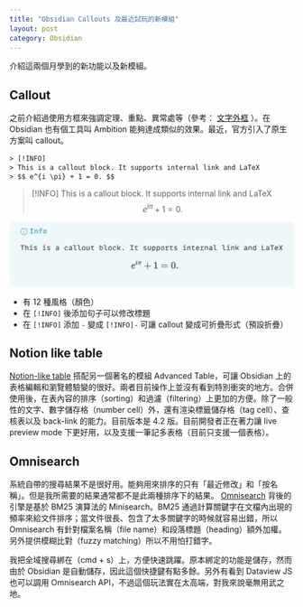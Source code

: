 ```yaml
---
title: "Obsidian Callouts 及最近試玩的新模組"
layout: post
category: Obsidian
---
```


介紹這兩個月學到的新功能以及新模組。

## Callout

之前介紹過使用方框來強調定理、重點、異常處等（參考： [文字外框](https://yfwu.dev/tools/2021/11/17/border-example.html) ）。在 Obsidian 也有個工具叫 Ambition 能夠達成類似的效果。最近，官方引入了原生方案叫 callout。

```
> [!INFO]
> This is a callout block. It supports internal link and LaTeX
> $$ e^{i \pi} + 1 = 0. $$
```


> [!INFO]
> This is a callout block. It supports internal link and LaTeX
> $$ e^{i \pi} + 1 = 0. $$

![blog-obsidian-callout.png](/assets/img/blog-obsidian-callout.png)

- 有 12 種風格（顏色）
- 在 `[!INFO]` 後添加句子可以修改標題
- 在 `[!INFO]` 添加 `-` 變成 `[!INFO]-` 可讓 callout 變成可折疊形式（預設折疊）

## Notion like table

[Notion-like table](https://github.com/trey-wallis/obsidian-notion-like-tables) 搭配另一個著名的模組 Advanced Table，可讓 Obsidian 上的表格編輯和瀏覽體驗變的很好。兩者目前操作上並沒有看到特別衝突的地方。合併使用後，在表內容的排序（sorting）和過濾（filtering）上更加的方便。除了一般性的文字、數字儲存格（number cell）外，還有渲染標籤儲存格（tag cell）、查核表以及 back-link 的能力。目前版本是 4.2 版。目前開發者正在著力讓 live preview mode 下更好用，以及支援一筆記多表格（目前只支援一個表格）。

## Omnisearch

系統自帶的搜尋結果不是很好用。能夠用來排序的只有「最近修改」和「按名稱」。但是我所需要的結果通常都不是此兩種排序下的結果。 [Omnisearch](https://github.com/scambier/obsidian-omnisearch) 背後的引擎是基於 BM25 演算法的 Minisearch。BM25 通過計算關鍵字在文檔內出現的頻率來給文件排序；當文件很長、包含了太多關鍵字的時候就容易出錯，所以 Omnisearch 有針對檔案名稱（file name）和段落標題（heading）額外加權。另外提供模糊比對（fuzzy matching）所以不用怕打錯字。

我把全域搜尋綁在（cmd + s）上，方便快速跳躍。原本綁定的功能是儲存，然而由於 Obsidian 是自動儲存，因此這個快捷鍵有點多餘。另外有看到 Dataview JS 也可以調用 Omnisearch API，不過這個玩法實在太高端，對我來說毫無用武之地。
